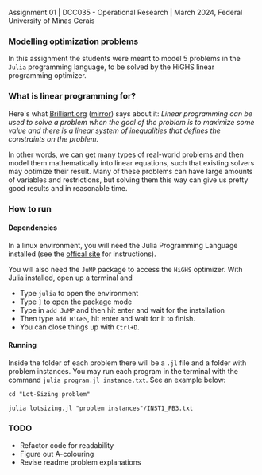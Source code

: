 Assignment 01 | DCC035 - Operational Research | March 2024, Federal University of Minas Gerais

### Modelling optimization problems
In this assignment the students were meant to model 5 problems in the `Julia` programming language, to be solved by the HiGHS linear programming optimizer.

### What is linear programming for?
Here's what [Brilliant.org](https://brilliant.org/wiki/linear-programming/) ([mirror](https://web.archive.org/web/20240602224450/https://brilliant.org/wiki/linear-programming/)) says about it: *Linear programming can be used to solve a problem when the goal of the problem is to maximize some value and there is a linear system of inequalities that defines the constraints on the problem.*

In other words, we can get many types of real-world problems and then model them mathematically into linear equations, such that existing solvers may optimize their result. Many of these problems can have large amounts of variables and restrictions, but solving them this way can give us pretty good results and in reasonable time.

### How to run
#### Dependencies
In a linux environment, you will need the Julia Programming Language installed (see the [offical site](https://julialang.org/downloads/) for instructions).

You will also need the `JuMP` package to access the `HiGHS` optimizer. With Julia installed, open up a terminal and
- Type `julia` to open the environment
- Type `]` to open the package mode
- Type in `add JuMP` and then hit enter and wait for the installation
- Then type `add HiGHS`, hit enter and wait for it to finish.
- You can close things up with `Ctrl+D`.

#### Running
Inside the folder of each problem there will be a `.jl` file and a folder with problem instances. You may run each program in the terminal with the command ```julia program.jl instance.txt```. See an example below:
```shell
cd "Lot-Sizing problem"

julia lotsizing.jl "problem instances"/INST1_PB3.txt
```

### TODO
- Refactor code for readability
- Figure out A-colouring
- Revise readme problem explanations
